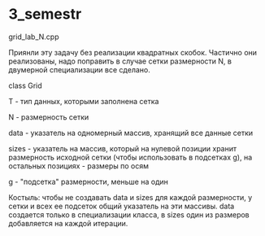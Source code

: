 # 3_semestr

grid_lab_N.cpp

Приянли эту задачу без реализации квадратных скобок. Частично они реализованы, надо поправить в случае сетки размерности N, в двумерной специализации все сделано.

class Grid

T - тип данных, которыми заполнена сетка

N - размерность сетки

data - указатель на одномерный массив, хранящий все данные сетки

sizes - указатель на массив, который на нулевой позиции хранит размерность исходной сетки (чтобы использовать в подсетках g), на остальных позициях - размеры по осям

g - "подсетка" размерности, меньше на один

Костыль: чтобы не создавать data и sizes для каждой размерности, у сетки и всех ее подсеток общий указатель на эти массивы. data создается только в специализации класса, в sizes один из размеров добавляется на каждой итерации.
